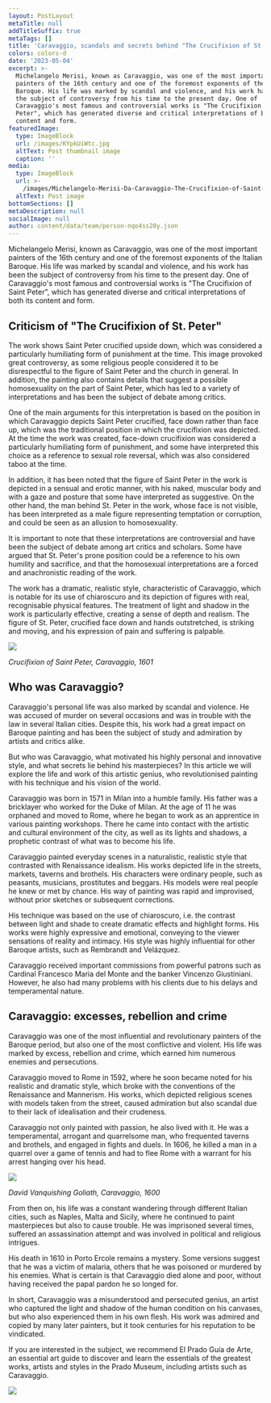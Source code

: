 ```yaml
---
layout: PostLayout
metaTitle: null
addTitleSuffix: true
metaTags: []
title: 'Caravaggio, scandals and secrets behind "The Crucifixion of St. Peter".'
colors: colors-d
date: '2023-05-04'
excerpt: >-
  Michelangelo Merisi, known as Caravaggio, was one of the most important
  painters of the 16th century and one of the foremost exponents of the Italian
  Baroque. His life was marked by scandal and violence, and his work has been
  the subject of controversy from his time to the present day. One of
  Caravaggio's most famous and controversial works is "The Crucifixion of Saint
  Peter", which has generated diverse and critical interpretations of both its
  content and form.
featuredImage:
  type: ImageBlock
  url: /images/KYpkUiWtc.jpg
  altText: Post thumbnail image
  caption: ''
media:
  type: ImageBlock
  url: >-
    /images/Michelangelo-Merisi-Da-Caravaggio-The-Crucifixion-of-Saint-Peter-detail-4-.jpg
  altText: Post image
bottomSections: []
metaDescription: null
socialImage: null
author: content/data/team/person-nqo4ss20y.json
---
```

Michelangelo Merisi, known as Caravaggio, was one of the most important painters of the 16th century and one of the foremost exponents of the Italian Baroque. His life was marked by scandal and violence, and his work has been the subject of controversy from his time to the present day. One of Caravaggio's most famous and controversial works is "The Crucifixion of Saint Peter", which has generated diverse and critical interpretations of both its content and form.

## Criticism of "The Crucifixion of St. Peter"


The work shows Saint Peter crucified upside down, which was considered a particularly humiliating form of punishment at the time. This image provoked great controversy, as some religious people considered it to be disrespectful to the figure of Saint Peter and the church in general. In addition, the painting also contains details that suggest a possible homosexuality on the part of Saint Peter, which has led to a variety of interpretations and has been the subject of debate among critics.

One of the main arguments for this interpretation is based on the position in which Caravaggio depicts Saint Peter crucified, face down rather than face up, which was the traditional position in which the crucifixion was depicted. At the time the work was created, face-down crucifixion was considered a particularly humiliating form of punishment, and some have interpreted this choice as a reference to sexual role reversal, which was also considered taboo at the time.

In addition, it has been noted that the figure of Saint Peter in the work is depicted in a sensual and erotic manner, with his naked, muscular body and with a gaze and posture that some have interpreted as suggestive. On the other hand, the man behind St. Peter in the work, whose face is not visible, has been interpreted as a male figure representing temptation or corruption, and could be seen as an allusion to homosexuality.

It is important to note that these interpretations are controversial and have been the subject of debate among art critics and scholars. Some have argued that St. Peter's prone position could be a reference to his own humility and sacrifice, and that the homosexual interpretations are a forced and anachronistic reading of the work.

The work has a dramatic, realistic style, characteristic of Caravaggio, which is notable for its use of chiaroscuro and its depiction of figures with real, recognisable physical features. The treatment of light and shadow in the work is particularly effective, creating a sense of depth and realism. The figure of St. Peter, crucified face down and hands outstretched, is striking and moving, and his expression of pain and suffering is palpable.

![](https://upload.wikimedia.org/wikipedia/commons/1/18/Martirio_di_San_Pietro_September_2015-1a.jpg)

*Crucifixion of Saint Peter, Caravaggio, 1601*



## Who was Caravaggio?


Caravaggio's personal life was also marked by scandal and violence. He was accused of murder on several occasions and was in trouble with the law in several Italian cities. Despite this, his work had a great impact on Baroque painting and has been the subject of study and admiration by artists and critics alike.

But who was Caravaggio, what motivated his highly personal and innovative style, and what secrets lie behind his masterpieces? In this article we will explore the life and work of this artistic genius, who revolutionised painting with his technique and his vision of the world.

Caravaggio was born in 1571 in Milan into a humble family. His father was a bricklayer who worked for the Duke of Milan. At the age of 11 he was orphaned and moved to Rome, where he began to work as an apprentice in various painting workshops. There he came into contact with the artistic and cultural environment of the city, as well as its lights and shadows, a prophetic contrast of what was to become his life.

Caravaggio painted everyday scenes in a naturalistic, realistic style that contrasted with Renaissance idealism. His works depicted life in the streets, markets, taverns and brothels. His characters were ordinary people, such as peasants, musicians, prostitutes and beggars. His models were real people he knew or met by chance. His way of painting was rapid and improvised, without prior sketches or subsequent corrections.

His technique was based on the use of chiaroscuro, i.e. the contrast between light and shade to create dramatic effects and highlight forms. His works were highly expressive and emotional, conveying to the viewer sensations of reality and intimacy. His style was highly influential for other Baroque artists, such as Rembrandt and Velázquez.

Caravaggio received important commissions from powerful patrons such as Cardinal Francesco Maria del Monte and the banker Vincenzo Giustiniani. However, he also had many problems with his clients due to his delays and temperamental nature.



## Caravaggio: excesses, rebellion and crime


Caravaggio was one of the most influential and revolutionary painters of the Baroque period, but also one of the most conflictive and violent. His life was marked by excess, rebellion and crime, which earned him numerous enemies and persecutions.

Caravaggio moved to Rome in 1592, where he soon became noted for his realistic and dramatic style, which broke with the conventions of the Renaissance and Mannerism. His works, which depicted religious scenes with models taken from the street, caused admiration but also scandal due to their lack of idealisation and their crudeness.

Caravaggio not only painted with passion, he also lived with it. He was a temperamental, arrogant and quarrelsome man, who frequented taverns and brothels, and engaged in fights and duels. In 1606, he killed a man in a quarrel over a game of tennis and had to flee Rome with a warrant for his arrest hanging over his head.



![](https://upload.wikimedia.org/wikipedia/commons/thumb/6/6b/David_and_Goliath_by_Caravaggio.jpg/800px-David_and_Goliath_by_Caravaggio.jpg)

*David Vanquishing Goliath, Caravaggio, 1600*

From then on, his life was a constant wandering through different Italian cities, such as Naples, Malta and Sicily, where he continued to paint masterpieces but also to cause trouble. He was imprisoned several times, suffered an assassination attempt and was involved in political and religious intrigues.

His death in 1610 in Porto Ercole remains a mystery. Some versions suggest that he was a victim of malaria, others that he was poisoned or murdered by his enemies. What is certain is that Caravaggio died alone and poor, without having received the papal pardon he so longed for.

In short, Caravaggio was a misunderstood and persecuted genius, an artist who captured the light and shadow of the human condition on his canvases, but who also experienced them in his own flesh. His work was admired and copied by many later painters, but it took centuries for his reputation to be vindicated.

If you are interested in the subject, we recommend El Prado Guía de Arte, an essential art guide to discover and learn the essentials of the greatest works, artists and styles in the Prado Museum, including artists such as Caravaggio.

![](/images/1659105482.png)
